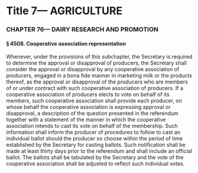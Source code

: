 
# Title 7— AGRICULTURE
### CHAPTER 76— DAIRY RESEARCH AND PROMOTION
#### § 4508. Cooperative association representation

Whenever, under the provisions of this subchapter, the Secretary is required to determine the approval or disapproval of producers, the Secretary shall consider the approval or disapproval by any cooperative association of producers, engaged in a bona fide manner in marketing milk or the products thereof, as the approval or disapproval of the producers who are members of or under contract with such cooperative association of producers. If a cooperative association of producers elects to vote on behalf of its members, such cooperative association shall provide each producer, on whose behalf the cooperative association is expressing approval or disapproval, a description of the question presented in the referendum together with a statement of the manner in which the cooperative association intends to cast its vote on behalf of the membership. Such information shall inform the producer of procedures to follow to cast an individual ballot should the producer so choose within the period of time established by the Secretary for casting ballots. Such notification shall be made at least thirty days prior to the referendum and shall include an official ballot. The ballots shall be tabulated by the Secretary and the vote of the cooperative association shall be adjusted to reflect such individual votes.
